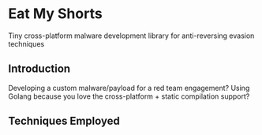 # Eat My Shorts

Tiny cross-platform malware development library for anti-reversing evasion techniques

## Introduction

Developing a custom malware/payload for a red team engagement? Using Golang because you love
the cross-platform + static compilation support?

## Techniques Employed
